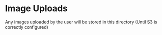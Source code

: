 
# Image Uploads

Any images uploaded by the user will be stored in this directory (Until S3 is correctly configured)
